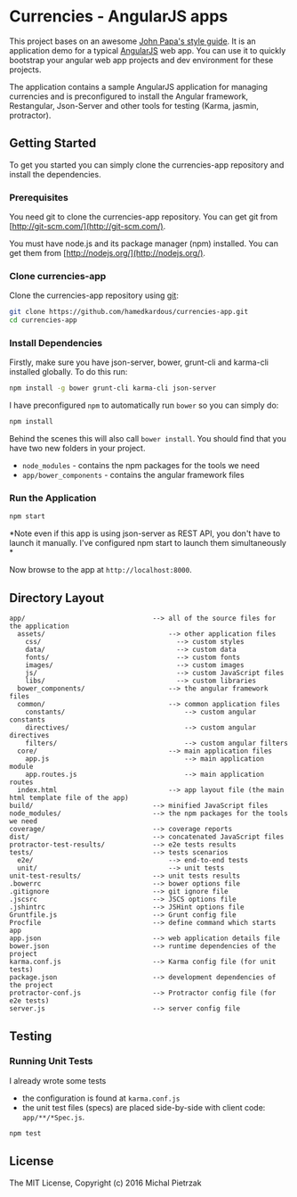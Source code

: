 # Currencies -  AngularJS apps


This project  bases on an awesome [John Papa's style guide](https://github.com/johnpapa/angular-styleguide). It is an application demo for a typical [AngularJS](http://angularjs.org/) web app. You can use it to quickly bootstrap your angular web app projects and dev environment for these projects.

The application contains a sample AngularJS application for managing currencies and is preconfigured to install the Angular framework, Restangular, Json-Server and other tools for testing (Karma, jasmin, protractor).



## Getting Started

To get you started you can simply clone the currencies-app repository and install the dependencies.

### Prerequisites

You need git to clone the currencies-app repository. You can get git from [http://git-scm.com/](http://git-scm.com/).

You must have node.js and its package manager (npm) installed. You can get them from [http://nodejs.org/](http://nodejs.org/).

### Clone currencies-app 

Clone the currencies-app repository using [git][git]:

```bash
git clone https://github.com/hamedkardous/currencies-app.git
cd currencies-app
```

### Install Dependencies

Firstly, make sure you have json-server, bower, grunt-cli and karma-cli installed globally. To do this run:

```bash
npm install -g bower grunt-cli karma-cli json-server
```

I have preconfigured `npm` to automatically run `bower` so you can simply do:

```bash
npm install
```

Behind the scenes this will also call `bower install`. You should find that you have two new folders in your project.

* `node_modules` - contains the npm packages for the tools we need
* `app/bower_components` - contains the angular framework files


### Run the Application

```bash
npm start
```
*Note even if this app is using json-server as REST API, you don't have to launch it manually.
I've configured npm start to launch them simultaneously *

Now browse to the app at `http://localhost:8000`.

## Directory Layout

```
app/                                --> all of the source files for the application
  assets/                               --> other application files
    css/                                  --> custom styles
    data/                                 --> custom data
    fonts/                                --> custom fonts
    images/                               --> custom images
    js/                                   --> custom JavaScript files
    libs/                                 --> custom libraries
  bower_components/                     --> the angular framework files
  common/                               --> common application files
    constants/                              --> custom angular constants    
    directives/                             --> custom angular directives    
    filters/                                --> custom angular filters
  core/                                 --> main application files
    app.js                                  --> main application module
    app.routes.js                           --> main application routes
  index.html                            --> app layout file (the main html template file of the app)
build/                              --> minified JavaScript files
node_modules/                       --> the npm packages for the tools we need
coverage/                           --> coverage reports
dist/                               --> concatenated JavaScript files
protractor-test-results/            --> e2e tests results
tests/                              --> tests scenarios
  e2e/                                  --> end-to-end tests
  unit/                                 --> unit tests
unit-test-results/                  --> unit tests results
.bowerrc                            --> bower options file
.gitignore                          --> git ignore file
.jscsrc                             --> JSCS options file
.jshintrc                           --> JSHint options file
Gruntfile.js                        --> Grunt config file
Procfile                            --> define command which starts app
app.json                            --> web application details file
bower.json                          --> runtime dependencies of the project
karma.conf.js                       --> Karma config file (for unit tests)
package.json                        --> development dependencies of the project
protractor-conf.js                  --> Protractor config file (for e2e tests)
server.js                           --> server config file
```

## Testing

### Running Unit Tests

I already wrote some tests 

* the configuration is found at `karma.conf.js`
* the unit test files (specs) are placed side-by-side with client code: `app/**/*Spec.js`.

```bash
npm test
```


## License

The MIT License, Copyright (c) 2016 Michal Pietrzak

[git]: http://git-scm.com
[grunt]: http://gruntjs.com
[bower]: http://bower.io
[npm]: https://www.npmjs.org
[node]: http://nodejs.org
[protractor]: https://github.com/angular/protractor
[jasmine]: http://jasmine.github.io
[karma]: http://karma-runner.github.io